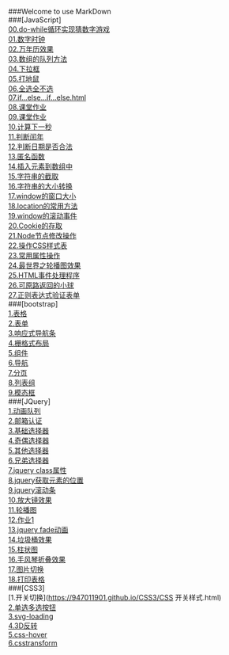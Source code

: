 ###Welcome to use MarkDown<br />
###[JavaScript]<br />
[00.do-while循环实现猜数字游戏](https://947011901.github.io/JavaScript/00-do-while循环实现猜数字游戏.html)<br />
[01.数字时钟](https://947011901.github.io/JavaScript/04-数字时钟.html)<br />
[02.万年历效果](https://947011901.github.io/JavaScript/05-万年历效果.html)<br />
[03.数组的队列方法](https://947011901.github.io/JavaScript/06-数组的队列方法.html)<br />
[04.下拉框](https://947011901.github.io/JavaScript/下拉框.html)<br />
[05.打地鼠](https://947011901.github.io/JavaScript/打地鼠.html)<br />
[06.全选全不选](https://947011901.github.io/JavaScript/全选全不选.html)<br />
[07.if...else...if...else.html](https://947011901.github.io/JavaScript/02-if...else...if...else.html)<br />
[08.课堂作业](https://947011901.github.io/JavaScript/05-课堂作业.html)<br />
[09.课堂作业](https://947011901.github.io/JavaScript/06-课堂作业2.html)<br />
[10.计算下一秒](https://947011901.github.io/JavaScript/计算下一秒.html)<br />
[11.判断闰年](https://947011901.github.io/JavaScript/判断闰年.html)<br />
[12.判断日期是否合法](https://947011901.github.io/JavaScript/判断日期是否合法.html)<br />
[13.匿名函数](https://947011901.github.io/JavaScript/05-匿名函数.html)<br />
[14.插入元素到数组中](https://947011901.github.io/JavaScript/插入元素到数组中.html)<br />
[15.字符串的截取](https://947011901.github.io/JavaScript/06-字符串的截取.html)<br />
[16.字符串的大小转换](https://947011901.github.io/JavaScript/07-字符串的大小写转换.html)<br />
[17.window的窗口大小](https://947011901.github.io/JavaScript/02-window的窗口大小.html)<br />
[18.location的常用方法](https://947011901.github.io/JavaScript/07-location的常用方法.html)<br />
[19.window的滚动事件](https://947011901.github.io/JavaScript/11-window的滚动事件.html)<br />
[20.Cookie的存取](https://947011901.github.io/JavaScript/12-Cookie的存取.html)<br />
[21.Node节点修改操作](https://947011901.github.io/JavaScript/07-Node节点--修改操作.html)<br />
[22.操作CSS样式表](https://947011901.github.io/JavaScript/02-操作CSS样式表.html)<br />
[23.常用属性操作](https://947011901.github.io/JavaScript/01-常用属性操作.html)<br />
[24.最世界之轮播图效果](https://947011901.github.io/JavaScript/04-最世界之轮播图效果/zuiWorld.html)<br />
[25.HTML事件处理程序](https://947011901.github.io/JavaScript/02-HTML事件处理程序.html)<br />
[26.可原路返回的小球](https://947011901.github.io/JavaScript/08-随手指移动的小球-可以原路返回.html)<br />
[27.正则表达式验证表单](https://947011901.github.io/JavaScript/06-正则表达式验证表单.html)<br />
###[bootstrap]<br />
[1.表格](https://947011901.github.io/bootstrap/3.表格.html)<br />
[2.表单](https://947011901.github.io/bootstrap/4.表单.html)<br />
[3.响应式导航条](https://947011901.github.io/bootstrap/3.响应式导航.html)<br />
[4.栅格式布局](https://947011901.github.io/bootstrap/1.栅格式布局.html)<br />
[5.组件](https://947011901.github.io/bootstrap/7.组件.html)<br />
[6.导航](https://947011901.github.io/bootstrap/8.导航.html)<br />
[7.分页](https://947011901.github.io/bootstrap/5.分页.html)<br />
[8.列表组](https://947011901.github.io/bootstrap/7.列表组.html)<br />
[9.模态框](https://947011901.github.io/bootstrap/11.模态框.html)<br />
###[JQuery]<br />
[1.动画队列](https://947011901.github.io/JQuery/1.动画队列.html)<br />
[2.邮箱认证](https://947011901.github.io/JQuery/2.邮箱认证.html)<br />
[3.基础选择器](https://947011901.github.io/JQuery/3-基础选择器.html)<br />
[4.奇偶选择器](https://947011901.github.io/JQuery/4.奇数偶数选择器.html)<br />
[5.其他选择器](https://947011901.github.io/JQuery/4-其他选择器.html)<br />
[6.兄弟选择器](https://947011901.github.io/JQuery/6.jquery兄弟选择器.html)<br />
[7.jquery class属性](https://947011901.github.io/JQuery/5.class属性.html)<br />
[8.jquery获取元素的位置](https://947011901.github.io/JQuery/6-jquery获取元素的位置.html)<br />
[9.jquery滚动条](https://947011901.github.io/JQuery/7-jquery滚动条.html)<br />
[10.放大镜效果](https://947011901.github.io/JQuery/8.放大镜效果.html)<br />
[11.轮播图](https://947011901.github.io/JQuery/9.轮播图.html)<br />
[12.作业1](https://947011901.github.io/JQuery/作业demo.html)<br />
[13.jquery fade动画](https://947011901.github.io/JQuery/8.fade动画.html)<br />
[14.垃圾桶效果](https://947011901.github.io/JQuery/垃圾桶效果.html)<br />
[15.柱状图](https://947011901.github.io/JQuery/1.柱状图.html)<br />
[16.手风琴折叠效果](https://947011901.github.io/JQuery/4.手风琴折叠效果.html)<br />
[17.图片切换](https://947011901.github.io/JQuery/5.图片切换.html)<br />
[18.打印表格](https://947011901.github.io/JQuery/2.jquery打印表格.html)<br />
###[CSS3]<br />
[1.开关切换](https://947011901.github.io/CSS3/CSS 开关样式.html)<br />
[2.单选多选按钮](https://947011901.github.io/CSS3/CSS3-pretty-radio-checkbox.html)<br />
[3.svg-loading](https://947011901.github.io/CSS3/02.svg-loading.html)<br />
[4.3D反转](https://947011901.github.io/CSS3/01.chart.html)<br />
[5.css-hover](https://947011901.github.io/CSS3/css-hover.html)<br />
[6.csstransform](https://947011901.github.io/CSS3/csstransform.html)

